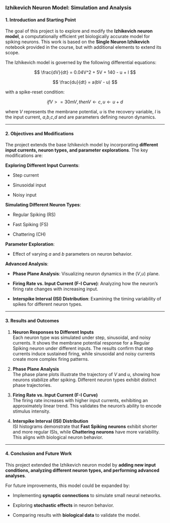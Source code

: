 
### **Izhikevich Neuron Model: Simulation and Analysis**

#### **1. Introduction and Starting Point**

The goal of this project is to explore and modify the **Izhikevich neuron model**, a computationally efficient yet biologically accurate model for spiking neurons. This work is based on the **Single Neuron Izhikevich** notebook provided in the course, but with additional elements to extend its scope.

The Izhikevich model is governed by the following differential equations:

$$
\frac{dV}{dt} = 0.04V^2 + 5V + 140 - u + I
$$

$$
\frac{du}{dt} = a(bV - u)
$$

with a spike-reset condition:

$$
if V>=30 mV, then V ← c,  u ← u+d
$$

where *V* represents the membrane potential, *u* is the recovery variable, *I* is the input current, *a*,*b*,*c*,*d* and are parameters defining neuron dynamics.

----------

#### **2. Objectives and Modifications**

The project extends the base Izhikevich model by incorporating **different input currents, neuron types, and parameter explorations**. The key modifications are:

 **Exploring Different Input Currents**:

-   Step current
    
-   Sinusoidal input
    
-   Noisy input
    

 **Simulating Different Neuron Types**:

-   Regular Spiking (RS)
    
-   Fast Spiking (FS)
    
-   Chattering (CH)
    

 **Parameter Exploration**:

-   Effect of varying *a* and *b* parameters on neuron behavior.
    

 **Advanced Analysis**:

-   **Phase Plane Analysis**: Visualizing neuron dynamics in the (*V*,*u*) plane.
    
-   **Firing Rate vs. Input Current (F-I Curve)**: Analyzing how the neuron’s firing rate changes with increasing input.
    
-   **Interspike Interval (ISI) Distribution**: Examining the timing variability of spikes for different neuron types.
    

----------

#### **3. Results and Outcomes**

1. **Neuron Responses to Different Inputs**  
Each neuron type was simulated under step, sinusoidal, and noisy currents. It shows the membrane potential response for a Regular Spiking neuron under different inputs. The results confirm that step currents induce sustained firing, while sinusoidal and noisy currents create more complex firing patterns.

2. **Phase Plane Analysis**  
The phase plane plots illustrate the trajectory of *V* and *u*, showing how neurons stabilize after spiking. Different neuron types exhibit distinct phase trajectories.

3. **Firing Rate vs. Input Current (F-I Curve)**  
The firing rate increases with higher input currents, exhibiting an approximately linear trend. This validates the neuron’s ability to encode stimulus intensity.

4. **Interspike Interval (ISI) Distribution**  
ISI histograms demonstrate that **Fast Spiking neurons** exhibit shorter and more regular ISIs, while **Chattering neurons** have more variability. This aligns with biological neuron behavior.

----------

#### **4. Conclusion and Future Work**

This project extended the Izhikevich neuron model by **adding new input conditions, analyzing different neuron types, and performing advanced analyses**. 

For future improvements, this model could be expanded by:

-   Implementing **synaptic connections** to simulate small neural networks.
    
-   Exploring **stochastic effects** in neuron behavior.
    
-   Comparing results with **biological data** to validate the model.
    